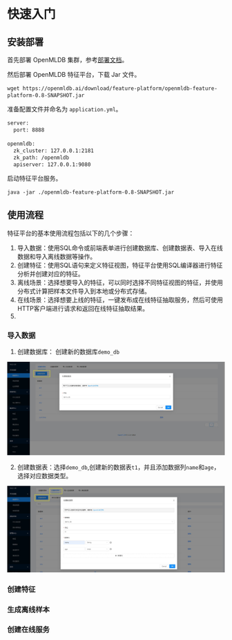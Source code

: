 # 快速入门

## 安装部署

首先部署 OpenMLDB 集群，参考[部署文档](https://openmldb.ai/docs/zh/main/quickstart/openmldb_quickstart.html#id3)。

然后部署 OpenMLDB 特征平台，下载 Jar 文件。

```
wget https://openmldb.ai/download/feature-platform/openmldb-feature-platform-0.8-SNAPSHOT.jar
```

准备配置文件并命名为 `application.yml`。

```
server:
  port: 8888
 
openmldb:
  zk_cluster: 127.0.0.1:2181
  zk_path: /openmldb
  apiserver: 127.0.0.1:9080
```

启动特征平台服务。

```
java -jar ./openmldb-feature-platform-0.8-SNAPSHOT.jar
```

## 使用流程

特征平台的基本使用流程包括以下的几个步骤：

1. 导入数据：使用SQL命令或前端表单进行创建数据库、创建数据表、导入在线数据和导入离线数据等操作。
2. 创建特征：使用SQL语句来定义特征视图，特征平台使用SQL编译器进行特征分析并创建对应的特征。
3. 离线场景：选择想要导入的特征，可以同时选择不同特征视图的特征，并使用分布式计算把样本文件导入到本地或分布式存储。
4. 在线场景：选择想要上线的特征，一键发布成在线特征抽取服务，然后可使用HTTP客户端进行请求和返回在线特征抽取结果。
5. 

### 导入数据

1. 创建数据库： 创建新的数据库`demo_db`

![create_db](../images/create_db.png)

2. 创建数据表：选择`demo_db`,创建新的数据表`t1`，并且添加数据列`name`和`age`，选择对应数据类型。

![create_table](../images/create_table.png)

### 创建特征

### 生成离线样本

### 创建在线服务